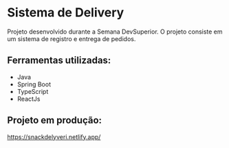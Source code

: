 # Sistema de Delivery 
Projeto desenvolvido durante a Semana DevSuperior. O projeto consiste em um sistema de registro e entrega de pedidos.
## Ferramentas utilizadas:
- Java
- Spring Boot
- TypeScript
- ReactJs
## Projeto em produção:
https://snackdelyveri.netlify.app/
